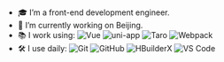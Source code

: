 - 🎓 I’m a front-end development engineer.
- 🔭 I’m currently working on Beijing.
- 📚 I work using:
  ![Vue](https://img.shields.io/badge/-Vue-3b2e5a?style=plastic&logo=vue.js)
  ![uni-app](https://img.shields.io/badge/-uniapp-3b2e5a?style=plastic&logo=vue.js)
  ![Taro](https://img.shields.io/badge/-Taro-3b2e5a?style=plastic&logo=react)
  ![Webpack](https://img.shields.io/badge/-Webpack-3b2e5a?style=plastic&logo=webpack)
- 🛠 I use daily:
  ![Git](https://img.shields.io/badge/-Git-black?style=plastic&logo=git)
  ![GitHub](https://img.shields.io/badge/-GitHub-181717?style=plastic&logo=github)
  ![HBuilderX](https://img.shields.io/badge/-HBuilderX-3b2e5a?style=plastic&logo=vue.js)
  ![VS Code](https://img.shields.io/badge/-VS%20Code-007ACC?style=plastic&logo=visual-studio-code)

